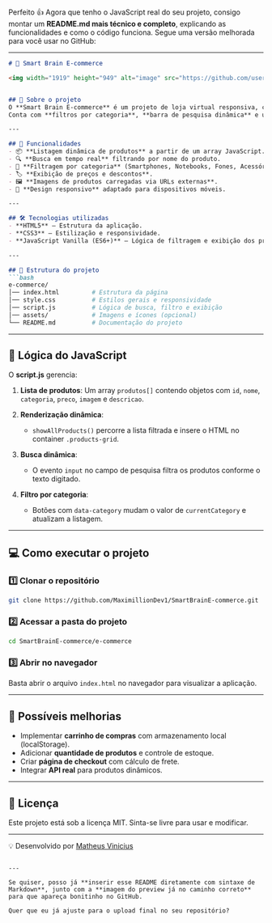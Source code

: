 Perfeito 👍
Agora que tenho o JavaScript real do seu projeto, consigo montar um **README.md mais técnico e completo**, explicando as funcionalidades e como o código funciona.
Segue uma versão melhorada para você usar no GitHub:

---

````markdown
# 🧠 Smart Brain E-commerce

<img width="1919" height="949" alt="image" src="https://github.com/user-attachments/assets/e64343fb-91f5-4b8c-aea2-f6eeec59a528" />


## 📌 Sobre o projeto
O **Smart Brain E-commerce** é um projeto de loja virtual responsiva, criado para simular uma experiência de compra moderna.  
Conta com **filtros por categoria**, **barra de pesquisa dinâmica** e um catálogo de produtos gerado via JavaScript.

---

## 🚀 Funcionalidades
- 📦 **Listagem dinâmica de produtos** a partir de um array JavaScript.
- 🔍 **Busca em tempo real** filtrando por nome do produto.
- 📂 **Filtragem por categoria** (Smartphones, Notebooks, Fones, Acessórios, Smartwatches).
- 🏷 **Exibição de preços e descontos**.
- 🖼 **Imagens de produtos carregadas via URLs externas**.
- 📱 **Design responsivo** adaptado para dispositivos móveis.

---

## 🛠 Tecnologias utilizadas
- **HTML5** – Estrutura da aplicação.
- **CSS3** – Estilização e responsividade.
- **JavaScript Vanilla (ES6+)** – Lógica de filtragem e exibição dos produtos.

---

## 📂 Estrutura do projeto
```bash
e-commerce/
│── index.html         # Estrutura da página
│── style.css          # Estilos gerais e responsividade
│── script.js          # Lógica de busca, filtro e exibição
│── assets/            # Imagens e ícones (opcional)
└── README.md          # Documentação do projeto
````

---

## 🧩 Lógica do JavaScript

O **script.js** gerencia:

1. **Lista de produtos**: Um array `produtos[]` contendo objetos com `id`, `nome`, `categoria`, `preco`, `imagem` e `descricao`.
2. **Renderização dinâmica**:

   * `showAllProducts()` percorre a lista filtrada e insere o HTML no container `.products-grid`.
3. **Busca dinâmica**:

   * O evento `input` no campo de pesquisa filtra os produtos conforme o texto digitado.
4. **Filtro por categoria**:

   * Botões com `data-category` mudam o valor de `currentCategory` e atualizam a listagem.

---

## 💻 Como executar o projeto

### 1️⃣ Clonar o repositório

```bash
git clone https://github.com/MaximillionDev1/SmartBrainE-commerce.git
```

### 2️⃣ Acessar a pasta do projeto

```bash
cd SmartBrainE-commerce/e-commerce
```

### 3️⃣ Abrir no navegador

Basta abrir o arquivo `index.html` no navegador para visualizar a aplicação.

---

## 📌 Possíveis melhorias

* Implementar **carrinho de compras** com armazenamento local (localStorage).
* Adicionar **quantidade de produtos** e controle de estoque.
* Criar **página de checkout** com cálculo de frete.
* Integrar **API real** para produtos dinâmicos.

---

## 📄 Licença

Este projeto está sob a licença MIT. Sinta-se livre para usar e modificar.

---

💡 Desenvolvido por [Matheus Vinicius](https://github.com/MaximillionDev1)

```

---

Se quiser, posso já **inserir esse README diretamente com sintaxe de Markdown**, junto com a **imagem do preview já no caminho correto** para que apareça bonitinho no GitHub.  

Quer que eu já ajuste para o upload final no seu repositório?
```
